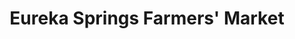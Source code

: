 ---
title: "Eureka Springs Farmers' Market"
url: /eureka-springs/eureka-springs-farmers-market/
shop: Allgemein
---